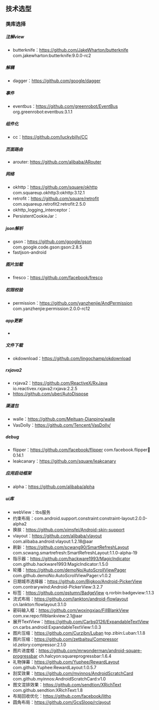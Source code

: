 ## 技术选型



### 类库选择

##### 注解view
- butterknife：https://github.com/JakeWharton/butterknife com.jakewharton:butterknife:9.0.0-rc2

##### 解耦
- dagger：https://github.com/google/dagger

##### 事件
- eventbus：https://github.com/greenrobot/EventBus org.greenrobot:eventbus:3.1.1

##### 组件化
- cc：https://github.com/luckybilly/CC

##### 页面路由
- arouter: https://github.com/alibaba/ARouter

##### 网络
- okhttp：https://github.com/square/okhttp com.squareup.okhttp3:okhttp:3.12.1
- retrofit：https://github.com/square/retrofit com.squareup.retrofit2:retrofit:2.5.0
- okhttp_logging_interceptor：
- PersistentCookieJar：

##### json解析
- gson：https://github.com/google/gson com.google.code.gson:gson:2.8.5
- fastjson-android

##### 图片加载
- fresco：https://github.com/facebook/fresco

##### 权限校验
- permission：https://github.com/yanzhenjie/AndPermission com.yanzhenjie:permission:2.0.0-rc12

##### app更新
-

##### 文件下载
- okdownload：https://github.com/lingochamp/okdownload

##### rxjava2
- rxjava2：https://github.com/ReactiveX/RxJava io.reactivex.rxjava2:rxjava:2.2.5
- https://github.com/uber/AutoDispose

##### 渠道包
- walle：https://github.com/Meituan-Dianping/walle
- VasDolly：https://github.com/Tencent/VasDolly/

##### debug
- flipper：https://github.com/facebook/flipper com.facebook.flipper:flipper:0.14.1
- leakcanary：https://github.com/square/leakcanary

##### 应用启动框架
- alpha：https://github.com/alibaba/alpha

##### ui库
- webView：tbs服务
- 约束布局：com.android.support.constraint:constraint-layout:2.0.0-alpha2
- 换肤：https://github.com/ximsfei/Android-skin-support
- vlayout：https://github.com/alibaba/vlayout com.alibaba.android:vlayout:1.2.18@aar
- 刷新：https://github.com/scwang90/SmartRefreshLayout  com.scwang.smartrefresh:SmartRefreshLayout:1.1.0-alpha-19
- 指示器：https://github.com/hackware1993/MagicIndicator com.github.hackware1993:MagicIndicator:1.5.0
- 轮播：https://github.com/demoNo/AutoScrollViewPager com.github.demoNo:AutoScrollViewPager:v1.0.2
- 日期城市选择器：https://github.com/Bigkoo/Android-PickerView com.contrarywind:Android-PickerView:3.2.7
- 标签：https://github.com/qstumn/BadgeView q.rorbin:badgeview:1.1.3
- 流式布局：https://github.com/lankton/android-flowlayout cn.lankton:flowlayout:3.1.0
- 密码输入框：https://github.com/woxingxiao/FillBlankView com.xw.repo:fillblankview:2.1@aar
- 展开TextView：https://github.com/Carbs0126/ExpandableTextView cn.carbs.android:ExpandableTextView:1.0.3
- 图片压缩：https://github.com/Curzibn/Luban top.zibin:Luban:1.1.8
- 图片压缩：https://github.com/zetbaitsu/Compressor id.zelory:compressor:2.1.0
- 图片进度框：https://github.com/mrwonderman/android-square-progressbar ch.halcyon:squareprogressbar:1.6.4
- 礼物弹幕：https://github.com/Yuphee/RewardLayout com.github.Yuphee:RewardLayout:1.0.5.7
- 刮奖效果：https://github.com/myinnos/AndroidScratchCard com.github.myinnos:AndroidScratchCard:v1.0
- 图文混排效果：https://github.com/sendtion/XRichText com.github.sendtion:XRichText:1.8
- 布局回收优化：https://github.com/facebook/litho
- 圆角布局：https://github.com/GcsSloop/rclayout